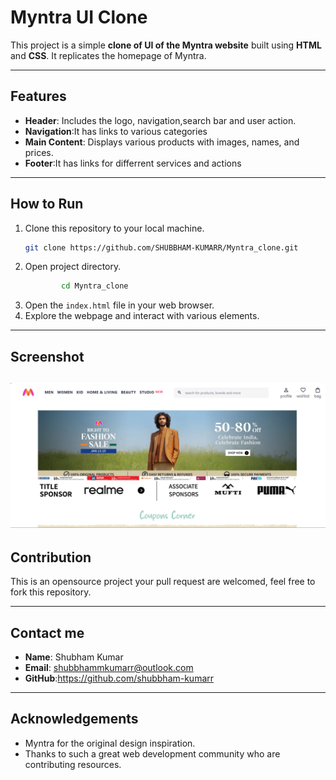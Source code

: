 # Myntra UI Clone

This project is a simple **clone of UI of the Myntra website** built  using **HTML** and **CSS**. It replicates the homepage of Myntra. 

---

## Features

- **Header**: Includes the logo, navigation,search bar and user action.
- **Navigation**:It has links to various categories
- **Main Content**: Displays various products with images, names, and prices.
- **Footer**:It has links for differrent services and actions

---

## How to Run

1. Clone this repository to your local machine.
    ```bash
    git clone https://github.com/SHUBBHAM-KUMARR/Myntra_clone.git
    ```
2. Open project directory.
    ```bash
            cd Myntra_clone
     ``` 
4. Open the `index.html` file in your web browser.
5. Explore the webpage and interact with various elements.

---
## Screenshot
![Homepage Screenshot](homePage.png)
---

## Contribution

This is an opensource project your pull request are welcomed, feel free to fork this repository.

---

## Contact me

 - **Name**: Shubham Kumar
 - **Email**: shubbhammkumarr@outlook.com
 - **GitHub**:https://github.com/shubbham-kumarr
            
---


## Acknowledgements

- Myntra for the original design inspiration.
- Thanks to such a great web development community who are contributing resources. 

